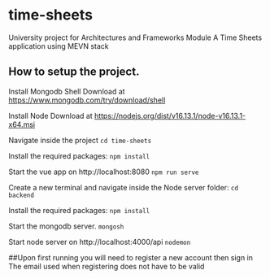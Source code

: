 # time-sheets
University project for Architectures and Frameworks Module
A Time Sheets application using MEVN stack


## How to setup the project.
Install Mongodb Shell
Download at https://www.mongodb.com/try/download/shell

Install Node
Download at https://nodejs.org/dist/v16.13.1/node-v16.13.1-x64.msi

Navigate inside the project
```cd time-sheets```

Install the required packages:
```npm install```

Start the vue app on http://localhost:8080
```npm run serve```

Create a new terminal and navigate inside the Node server folder:
```cd backend```

Install the required packages:
```npm install```

Start the mongodb server.
```mongosh```

Start node server on http://localhost:4000/api 
```nodemon```

##Upon first running you will need to register a new account then sign in
The email used when registering does not have to be valid


